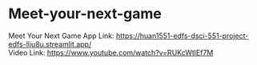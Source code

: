 # Meet-your-next-game
Meet Your Next Game
App Link: https://huan1551-edfs-dsci-551-project-edfs-llju8u.streamlit.app/ <br>
Video Link: https://www.youtube.com/watch?v=RUKcWtlEf7M
